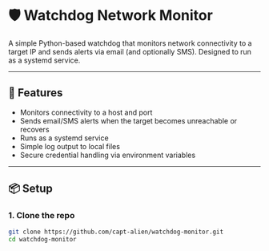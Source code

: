 # 🛡️ Watchdog Network Monitor

A simple Python-based watchdog that monitors network connectivity to a target IP and sends alerts via email (and optionally SMS). Designed to run as a systemd service.

---

## 🚀 Features

- Monitors connectivity to a host and port
- Sends email/SMS alerts when the target becomes unreachable or recovers
- Runs as a systemd service
- Simple log output to local files
- Secure credential handling via environment variables

---

## 📦 Setup

### 1. Clone the repo

```bash
git clone https://github.com/capt-alien/watchdog-monitor.git
cd watchdog-monitor